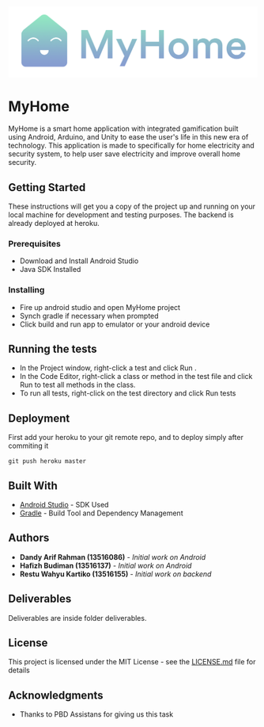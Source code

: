 ![Alt text](Android/app/src/main/res/drawable/logo_big.png?raw=true "MyHome")

# MyHome

MyHome is a smart home application with integrated gamification built using Android, Arduino, and Unity to ease the user's life in this new era of technology. This application is made to specifically for home electricity and security system, to help user save electricity and improve overall home security.

## Getting Started

These instructions will get you a copy of the project up and running on your local machine for development and testing purposes. The backend is already deployed at heroku.

### Prerequisites

* Download and Install Android Studio
* Java SDK Installed

### Installing

* Fire up android studio and open MyHome project
* Synch gradle if necessary when prompted
* Click build and run app to emulator or your android device

## Running the tests

* In the Project window, right-click a test and click Run .
* In the Code Editor, right-click a class or method in the test file and click Run  to test all methods in the class.
* To run all tests, right-click on the test directory and click Run tests

## Deployment

First add your heroku to your git remote repo, and to deploy simply after commiting it

```
git push heroku master
```

## Built With

* [Android Studio](https://developer.android.com/studio) - SDK Used
* [Gradle](https://gradle.org/) - Build Tool and Dependency Management

## Authors

* **Dandy Arif Rahman (13516086)** - *Initial work on Android*
* **Hafizh Budiman (13516137)** - *Initial work on Android*
* **Restu Wahyu Kartiko (13516155)** - *Initial work on backend*

## Deliverables

Deliverables are inside folder deliverables.

## License

This project is licensed under the MIT License - see the [LICENSE.md](LICENSE.md) file for details

## Acknowledgments

* Thanks to PBD Assistans for giving us this task

